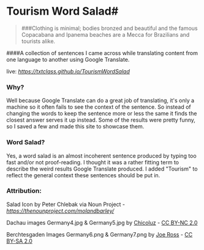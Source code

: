 # Tourism Word Salad#

> ###Clothing is minimal; bodies bronzed and beautiful and the famous Copacabana and Ipanema beaches are a Mecca for Brazilians and tourists alike.

####A collection of sentences I came across while translating content from one language to another using Google Translate.

live: *https://txtclass.github.io/TourismWordSalad*

### Why?

Well because Google Translate can do a great job of translating, it's only a machine so it often fails to see the context of the sentence. So instead of changing the words to keep the sentence more or less the same it finds the closest answer serves it up instead. Some of the results were pretty funny, so I saved a few and made this site to showcase them.

### Word Salad?

Yes, a word salad is an almost incoherent sentence produced by typing too fast and/or not proof-reading. I thought it was a rather fitting term to describe the weird results Google Translate produced. I added "Tourism" to reflect the general context these sentences should be put in.

### Attribution:
Salad Icon by Peter Chlebak via Noun Project - *https://thenounproject.com/molandbarley/*

Dachau images Germany4.jpg & Germany5.jpg by [Chicoluz](https://www.flickr.com/photos/chicoluz/) - [CC BY-NC 2.0](https://creativecommons.org/licenses/by-nc/2.0/)

Berchtesgaden Images Germany6.png & Germany7.png by [Joe Ross](https://www.flickr.com/photos/joeross/) - [CC BY-SA 2.0](https://creativecommons.org/licenses/by-sa/2.0/)


